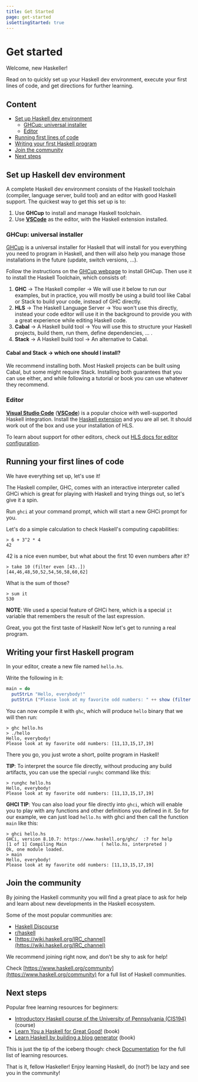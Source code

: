 ```yaml
---
title: Get Started
page: get-started
isGettingStarted: true
---
```


# Get started

Welcome, new Haskeller!

Read on to quickly set up your Haskell dev environment, execute your first lines of code, and get directions for further learning.

## Content
  - [Set up Haskell dev environment](#set-up-haskell-dev-environment)
    - [GHCup: universal installer](#ghcup-universal-installer)
    - [Editor](#editor)
  - [Running first lines of code](#running-first-lines-of-code)
  - [Writing your first Haskell program](#writing-your-first-haskell-program)
  - [Join the community](#join-the-community)
  - [Next steps](#next-steps)

## Set up Haskell dev environment

A complete Haskell dev environment consists of the Haskell toolchain (compiler, language server, build tool) and an editor with good Haskell support. The quickest way to get this set up is to:

1. Use **GHCup** to install and manage Haskell toolchain.
2. Use [**VSCode**](https://code.visualstudio.com/) as the editor, with the Haskell extension installed.

### GHCup: universal installer

[GHCup](https://www.haskell.org/ghcup/#) is a universal installer for Haskell that will install for you everything you need to program in Haskell, and then will also help you manage those installations in the future (update, switch versions, ...).

Follow the instructions on the [GHCup webpage](https://www.haskell.org/ghcup/#) to install GHCup. Then use it to install the Haskell Toolchain, which consists of:

1. **GHC** -> The Haskell compiler -> We will use it below to run our examples, but in practice, you will mostly be using a build tool like Cabal or Stack to build your code, instead of GHC directly.
2. **HLS** -> The Haskell Language Server -> You won't use this directly, instead your code editor will use it in the background to provide you with a great experience while editing Haskell code.
3. **Cabal** -> A Haskell build tool -> You will use this to structure your Haskell projects, build them, run them, define dependencies, ... .
4. **Stack** -> A Haskell build tool -> An alternative to Cabal.


<div class="bs-callout bs-callout-info">
  <p>
    <h4>Cabal and Stack -> which one should I install?</h4>
    We recommend installing both. Most Haskell projects can be built using Cabal, but some might require Stack. Installing both guarantees that you can use either, and while following a tutorial or book you can use whatever they recommend.
  </p>
</div>

### Editor
[**Visual Studio Code**](https://code.visualstudio.com/) ([**VSCode**](https://code.visualstudio.com/)) is a popular choice with well-supported Haskell integration. Install the [Haskell extension](https://marketplace.visualstudio.com/items?itemName=haskell.haskell) and you are all set. It should work out of the box and use your installation of HLS.

To learn about support for other editors, check out [HLS docs for editor configuration](https://haskell-language-server.readthedocs.io/en/latest/configuration.html#configuring-your-editor).

## Running your first lines of code

We have everything set up, let's use it!

The Haskell compiler, GHC, comes with an interactive interpreter called GHCi which is great for playing with Haskell and trying things out, so let's give it a spin.

Run `ghci` at your command prompt, which will start a new GHCi prompt for you.

Let's do a simple calculation to check Haskell's computing capabilities:
```
> 6 + 3^2 * 4
42
```

42 is a nice even number, but what about the first 10 even numbers after it?
```
> take 10 (filter even [43..])
[44,46,48,50,52,54,56,58,60,62]
```

What is the sum of those?
```
> sum it
530
```
**NOTE**: We used a special feature of GHCi here, which is a special `it` variable that remembers the result of the last expression.

Great, you got the first taste of Haskell! Now let's get to running a real program.

## Writing your first Haskell program

In your editor, create a new file named `hello.hs`.

Write the following in it:
```hs
main = do
  putStrLn "Hello, everybody!"
  putStrLn ("Please look at my favorite odd numbers: " ++ show (filter odd [10..20]))
```

You can now compile it with `ghc`, which will produce `hello` binary that we will then run:
```
> ghc hello.hs
> ./hello
Hello, everybody!
Please look at my favorite odd numbers: [11,13,15,17,19]
```

There you go, you just wrote a short, polite program in Haskell!

**TIP**: To interpret the source file directly, without producing any build artifacts, you can use the special `runghc` command like this:
```
> runghc hello.hs
Hello, everybody!
Please look at my favorite odd numbers: [11,13,15,17,19]
```

**GHCI TIP**: You can also load your file directly into `ghci`, which will enable you to play with any functions and other definitions you defined in it. So for our example, we can just load `hello.hs` with ghci and then call the function `main` like this:
```
> ghci hello.hs
GHCi, version 8.10.7: https://www.haskell.org/ghc/  :? for help
[1 of 1] Compiling Main             ( hello.hs, interpreted )
Ok, one module loaded.
> main
Hello, everybody!
Please look at my favorite odd numbers: [11,13,15,17,19]
```

## Join the community

By joining the Haskell community you will find a great place to ask for help and learn about new developments in the Haskell ecosystem.

Some of the most popular communities are:

 - [Haskell Discourse](https://discourse.haskell.org/)
 - [r/haskell](https://www.reddit.com/r/haskell/)
 - [https://wiki.haskell.org/IRC_channel](https://wiki.haskell.org/IRC_channel)
 
We recommend joining right now, and don't be shy to ask for help!

Check [https://www.haskell.org/community](https://www.haskell.org/community) for a full list of Haskell communities.

## Next steps

Popular free learning resources for beginners:

 - [Introductory Haskell course of the University of Pennsylvania (CIS194)](https://www.seas.upenn.edu/~cis1940/spring13/lectures.html) (course)
 - [Learn You a Haskell for Great Good!](http://learnyouahaskell.com/) (book)
 - [Learn Haskell by building a blog generator](https://lhbg-book.link) (book)

This is just the tip of the iceberg though: check [Documentation](https://www.haskell.org/documentation/) for the full list of learning resources.

That is it, fellow Haskeller! Enjoy learning Haskell, do (not?) be lazy and see you in the community!

